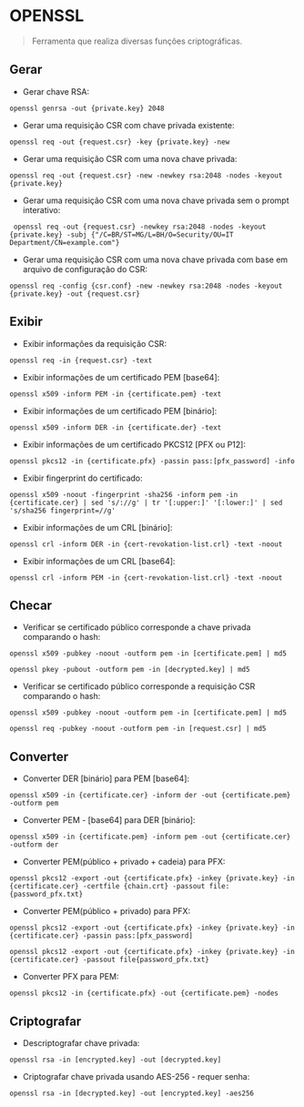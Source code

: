 # OPENSSL

> Ferramenta que realiza diversas funções criptográficas.

## Gerar

- Gerar chave RSA:

`openssl genrsa -out {private.key} 2048`

- Gerar uma requisição CSR com chave privada existente:

`openssl req -out {request.csr} -key {private.key} -new`

- Gerar uma requisição CSR com uma nova chave privada:

`openssl req -out {request.csr} -new -newkey rsa:2048 -nodes -keyout {private.key}`

- Gerar uma requisição CSR com uma nova chave privada sem o prompt interativo:

` openssl req -out {request.csr} -newkey rsa:2048 -nodes -keyout {private.key} -subj {"/C=BR/ST=MG/L=BH/O=Security/OU=IT Department/CN=example.com"}`

- Gerar uma requisição CSR com uma nova chave privada com base em arquivo de configuração do CSR:

`openssl req -config {csr.conf} -new -newkey rsa:2048 -nodes -keyout {private.key} -out {request.csr}`

## Exibir

- Exibir informações da requisição CSR:

`openssl req -in {request.csr} -text`

- Exibir informações de um certificado PEM [base64]:

`openssl x509 -inform PEM -in {certificate.pem} -text`

- Exibir informações de um certificado PEM [binário]:

`openssl x509 -inform DER -in {certificate.der} -text`

- Exibir informações de um certificado PKCS12 [PFX ou P12]:

`openssl pkcs12 -in {certificate.pfx} -passin pass:[pfx_password] -info`

- Exibir fingerprint do certificado:

`openssl x509 -noout -fingerprint -sha256 -inform pem -in {certificate.cer} | sed 's/://g' | tr '[:upper:]' '[:lower:]' | sed 's/sha256 fingerprint=//g'`

- Exibir informações de um CRL [binário]:

`openssl crl -inform DER -in {cert-revokation-list.crl} -text -noout`

- Exibir informações de um CRL [base64]:

`openssl crl -inform PEM -in {cert-revokation-list.crl} -text -noout`

## Checar

- Verificar se certificado público corresponde a chave privada comparando o hash:

`openssl x509 -pubkey -noout -outform pem -in [certificate.pem] | md5`

`openssl pkey -pubout -outform pem -in [decrypted.key] | md5`

- Verificar se certificado público corresponde a requisição CSR comparando o hash:

`openssl x509 -pubkey -noout -outform pem -in [certificate.pem] | md5`

`openssl req -pubkey -noout -outform pem -in [request.csr] | md5`

## Converter

- Converter DER [binário] para PEM [base64]:

`openssl x509 -in {certificate.cer} -inform der -out {certificate.pem} -outform pem`

- Converter PEM - [base64] para DER [binário]:

`openssl x509 -in {certificate.pem} -inform pem -out {certificate.cer} -outform der`

- Converter PEM(público + privado + cadeia) para PFX:

`openssl pkcs12 -export -out {certificate.pfx} -inkey {private.key} -in {certificate.cer} -certfile {chain.crt} -passout file:{password_pfx.txt}`

- Converter PEM(público + privado) para PFX:

`openssl pkcs12 -export -out {certificate.pfx} -inkey {private.key} -in {certificate.cer} -passin pass:[pfx_password]`

`openssl pkcs12 -export -out {certificate.pfx} -inkey {private.key} -in {certificate.cer} -passout file{password_pfx.txt}`

- Converter PFX para PEM:

`openssl pkcs12 -in {certificate.pfx} -out {certificate.pem} -nodes`

## Criptografar

- Descriptografar chave privada:

`openssl rsa -in [encrypted.key] -out [decrypted.key]`

- Criptografar chave privada usando AES-256 - requer senha:

`openssl rsa -in [decrypted.key] -out [encrypted.key] -aes256`